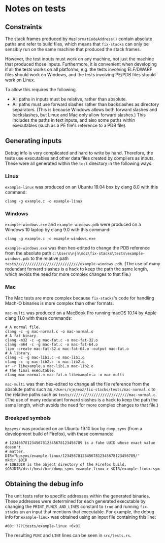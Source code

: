 # Notes on tests

## Constraints

The stack frames produced by `MozFormatCodeAddress()` contain absolute paths
and refer to build files, which means that `fix-stacks` can only be sensibly
run on the same machine that produced the stack frames.

However, the test inputs must work on any machine, not just the machine that
produced those inputs. Furthermore, it is convenient when developing if all the
tests works on all platforms, e.g. the tests involving ELF/DWARF files should
work on Windows, and the tests involving PE/PDB files should work on Linux.

To allow this requires the following.
- All paths in inputs must be relative, rather than absolute.
- All paths must use forward slashes rather than backslashes as directory
  separators. (This is because Windows allows both forward slashes and
  backslashes, but Linux and Mac only allow forward slashes.) This includes the
  paths in text inputs, and also some paths within executables (such as a PE
  file's reference to a PDB file).

## Generating inputs

Debug info is very complicated and hard to write by hand. Therefore, the tests
use executables and other data files created by compilers as inputs. These were
all generated within the `test` directory in the following ways.

### Linux

`example-linux` was produced on an Ubuntu 19.04 box by clang 8.0 with this
command:
```
clang -g example.c -o example-linux
```

### Windows

`example-windows.exe` and `example-windows.pdb` were produced on a Windows 10
 laptop by clang 9.0 with this command:
```
clang -g example.c -o example-windows.exe
```
`example-windows.exe` was then hex-edited to change the PDB reference from the
absolute path `c:\Users\njn\moz\fix-stacks\tests\example-windows.pdb` to the
relative path `tests/////////////////////////////example-windows.pdb`. (The use
of many redundant forward slashes is a hack to keep the path the same length,
which avoids the need for more complex changes to that file.)

### Mac

The Mac tests are more complex because `fix-stacks`'s code for handling Mach-O
binaries is more complex than other formats.

`mac-multi` was produced on a MacBook Pro running macOS 10.14 by Apple clang
11.0 with these commands:
```
# A normal file.
clang -c -g mac-normal.c -o mac-normal.o
# A fat binary.
clang -m32 -c -g mac-fat.c -o mac-fat-32.o
clang -m64 -c -g mac-fat.c -o mac-fat-64.o
lipo -create mac-fat-32.o mac-fat-64.o -output mac-fat.o
# A library.
clang -c -g mac-lib1.c -o mac-lib1.o
clang -c -g mac-lib2.c -o mac-lib2.o
ar -r libexample.a mac-lib1.o mac-lib2.o
# The final executable.
clang mac-normal.o mac-fat.o libexample.a -o mac-multi
```
`mac-multi` was then hex-edited to change all the file reference from the
absolute paths such as `/Users/njn/moz/fix-stacks/tests/mac-normal.c` to the
relative paths such as `tests///////////////////////////mac-normal.c`. (The use
of many redundant forward slashes is a hack to keep the path the same length,
which avoids the need for more complex changes to that file.)

### Breakpad symbols

`bpsyms/` was produced on an Ubuntu 19.10 box by `dump_syms` (from a
development build of Firefox), with these commands:
```
# 123456781234567812345678123456789 is a fake UUID whose exact value doesn't
# matter.
DIR="bpsyms/example-linux/123456781234567812345678123456789/"
mkdir $DIR
# $OBJDIR is the object directory of the Firefox build.
$OBJDIR/dist/host/bin/dump_syms example-linux > $DIR/example-linux.sym
```

## Obtaining the debug info

The unit tests refer to specific addresses within the generated binaries. These
addresses were determined for each generated executable by changing the
`PRINT_FUNCS_AND_LINES` constant to `true` and running `fix-stacks` on an input
that mentions that executable. For example, the debug info for `example-linux`
was obtained using an input file containing this line:
```
#00: ???[tests/example-linux +0x0]
```
The resulting `FUNC` and `LINE` lines can be seen in `src/tests.rs`.


